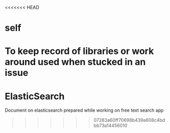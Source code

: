 <<<<<<< HEAD
# self
To keep record of libraries or work around used when stucked in an issue
=======
# ElasticSearch
Document on elasticsearch prepared while working on free text search app
>>>>>>> 07283a60ff70698b439a608c4bdbb73a14456010
